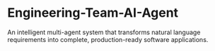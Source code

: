# Engineering-Team-AI-Agent
An intelligent multi-agent system that transforms natural language requirements into complete, production-ready software applications.
